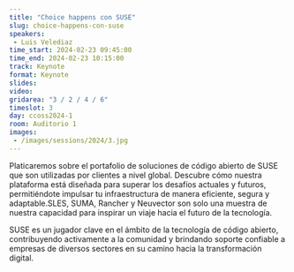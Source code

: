 ```yaml
---
title: "Choice happens con SUSE"
slug: choice-happens-con-suse
speakers:
 - Luis Velediaz
time_start: 2024-02-23 09:45:00
time_end: 2024-02-23 10:15:00
track: Keynote
format: Keynote
slides: 
video: 
gridarea: "3 / 2 / 4 / 6"
timeslot: 3
day: ccoss2024-1
room: Auditorio 1
images: 
 - /images/sessions/2024/3.jpg
---
```


Platicaremos sobre el portafolio de soluciones de código abierto de SUSE que son utilizadas por clientes a nivel global. Descubre cómo nuestra plataforma está diseñada para superar los desafíos actuales y futuros, permitiéndote impulsar tu infraestructura de manera eficiente, segura y adaptable.SLES, SUMA, Rancher y Neuvector son solo una muestra de nuestra capacidad para inspirar un viaje hacia el futuro de la tecnología.

SUSE es un jugador clave en el ámbito de la tecnología de código abierto, contribuyendo activamente a la comunidad y brindando soporte confiable a empresas de diversos sectores en su camino hacia la transformación digital.